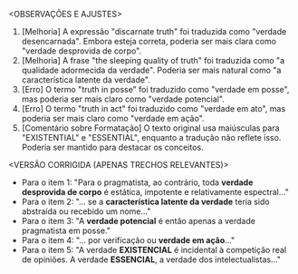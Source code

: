 <OBSERVAÇÕES E AJUSTES>
1. [Melhoria] A expressão "discarnate truth" foi traduzida como "verdade desencarnada". Embora esteja correta, poderia ser mais clara como "verdade desprovida de corpo".
2. [Melhoria] A frase "the sleeping quality of truth" foi traduzida como "a qualidade adormecida da verdade". Poderia ser mais natural como "a característica latente da verdade".
3. [Erro] O termo "truth in posse" foi traduzido como "verdade em posse", mas poderia ser mais claro como "verdade potencial".
4. [Erro] O termo "truth in act" foi traduzido como "verdade em ato", mas poderia ser mais claro como "verdade em ação".
5. [Comentário sobre Formatação] O texto original usa maiúsculas para "EXISTENTIAL" e "ESSENTIAL", enquanto a tradução não reflete isso. Poderia ser mantido para destacar os conceitos.

<VERSÃO CORRIGIDA (APENAS TRECHOS RELEVANTES)>
- Para o item 1: "Para o pragmatista, ao contrário, toda **verdade desprovida de corpo** é estática, impotente e relativamente espectral..."
- Para o item 2: "... se a **característica latente da verdade** teria sido abstraída ou recebido um nome..."
- Para o item 3: "A **verdade potencial** é então apenas a verdade pragmatista em posse."
- Para o item 4: "... por verificação ou **verdade em ação**..."
- Para o item 5: "A verdade **EXISTENCIAL** é incidental à competição real de opiniões. A verdade **ESSENCIAL**, a verdade dos intelectualistas..."